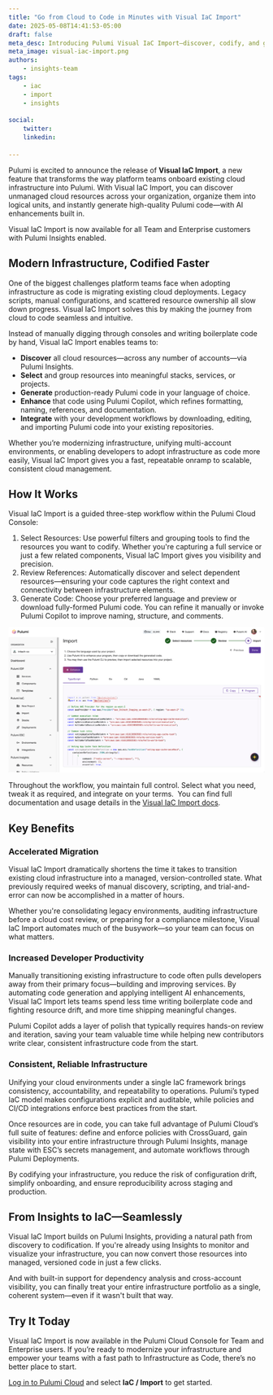 ```yaml
---
title: "Go from Cloud to Code in Minutes with Visual IaC Import"
date: 2025-05-08T14:41:53-05:00
draft: false
meta_desc: Introducing Pulumi Visual IaC Import—discover, codify, and generate clean infrastructure code with AI assistance.
meta_image: visual-iac-import.png
authors:
    - insights-team
tags:
    - iac
    - import
    - insights

social:
    twitter:
    linkedin:

---
```


Pulumi is excited to announce the release of **Visual IaC Import**, a new feature that transforms the way platform teams onboard existing cloud infrastructure into Pulumi. With Visual IaC Import, you can discover unmanaged cloud resources across your organization, organize them into logical units, and instantly generate high-quality Pulumi code—with AI enhancements built in.

Visual IaC Import is now available for all Team and Enterprise customers with Pulumi Insights enabled.

## Modern Infrastructure, Codified Faster

One of the biggest challenges platform teams face when adopting infrastructure as code is migrating existing cloud deployments. Legacy scripts, manual configurations, and scattered resource ownership all slow down progress. Visual IaC Import solves this by making the journey from cloud to code seamless and intuitive.

Instead of manually digging through consoles and writing boilerplate code by hand, Visual IaC Import enables teams to:

* **Discover** all cloud resources—across any number of accounts—via Pulumi Insights.
* **Select** and group resources into meaningful stacks, services, or projects.
* **Generate** production-ready Pulumi code in your language of choice.
* **Enhance** that code using Pulumi Copilot, which refines formatting, naming, references, and documentation.
* **Integrate** with your development workflows by downloading, editing, and importing Pulumi code into your existing repositories.

Whether you’re modernizing infrastructure, unifying multi-account environments, or enabling developers to adopt infrastructure as code more easily, Visual IaC Import gives you a fast, repeatable onramp to scalable, consistent cloud management.

## How It Works

Visual IaC Import is a guided three-step workflow within the Pulumi Cloud Console:

1. Select Resources: Use powerful filters and grouping tools to find the resources you want to codify. Whether you're capturing a full service or just a few related components, Visual IaC Import gives you visibility and precision.
2. Review References: Automatically discover and select dependent resources—ensuring your code captures the right context and connectivity between infrastructure elements.
3. Generate Code: Choose your preferred language and preview or download fully-formed Pulumi code. You can refine it manually or invoke Pulumi Copilot to improve naming, structure, and comments.

![Visual IaC Code Generation](visual-iac-import.png)

Throughout the workflow, you maintain full control. Select what you need, tweak it as required, and integrate on your terms.  You can find full documentation and usage details in the [Visual IaC Import docs](/docs/pulumi-cloud/import/).

## Key Benefits

### Accelerated Migration

Visual IaC Import dramatically shortens the time it takes to transition existing cloud infrastructure into a managed, version-controlled state. What previously required weeks of manual discovery, scripting, and trial-and-error can now be accomplished in a matter of hours.

Whether you're consolidating legacy environments, auditing infrastructure before a cloud cost review, or preparing for a compliance milestone, Visual IaC Import automates much of the busywork—so your team can focus on what matters.

### Increased Developer Productivity

Manually transitioning existing infrastructure to code often pulls developers away from their primary focus—building and improving services. By automating code generation and applying intelligent AI enhancements, Visual IaC Import lets teams spend less time writing boilerplate code and fighting resource drift, and more time shipping meaningful changes.
  
Pulumi Copilot adds a layer of polish that typically requires hands-on review and iteration, saving your team valuable time while helping new contributors write clear, consistent infrastructure code from the start.

### Consistent, Reliable Infrastructure

Unifying your cloud environments under a single IaC framework brings consistency, accountability, and repeatability to operations. Pulumi’s typed IaC model makes configurations explicit and auditable, while policies and CI/CD integrations enforce best practices from the start.  

Once resources are in code, you can take full advantage of Pulumi Cloud’s full suite of features: define and enforce policies with CrossGuard, gain visibility into your entire infrastructure through Pulumi Insights, manage state with ESC’s secrets management, and automate workflows through Pulumi Deployments.

By codifying your infrastructure, you reduce the risk of configuration drift, simplify onboarding, and ensure reproducibility across staging and production.

## From Insights to IaC—Seamlessly

Visual IaC Import builds on Pulumi Insights, providing a natural path from discovery to codification. If you're already using Insights to monitor and visualize your infrastructure, you can now convert those resources into managed, versioned code in just a few clicks.

And with built-in support for dependency analysis and cross-account visibility, you can finally treat your entire infrastructure portfolio as a single, coherent system—even if it wasn't built that way.

## Try It Today

Visual IaC Import is now available in the Pulumi Cloud Console for Team and Enterprise users. If you’re ready to modernize your infrastructure and empower your teams with a fast path to Infrastructure as Code, there’s no better place to start.

[Log in to Pulumi Cloud](https://app.pulumi.com/) and select **IaC / Import** to get started.
